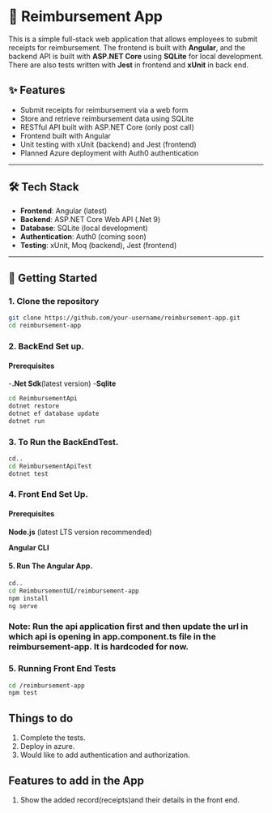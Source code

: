 # 🧾 Reimbursement App

This is a simple full-stack web application that allows employees to submit receipts for reimbursement. The frontend is built with **Angular**, and the backend API is built with **ASP.NET Core** using **SQLite** for local development. There are also tests written with **Jest** in frontend and **xUnit** in back end.

## ✨ Features

- Submit receipts for reimbursement via a web form
- Store and retrieve reimbursement data using SQLite
- RESTful API built with ASP.NET Core (only post call)
- Frontend built with Angular
- Unit testing with xUnit (backend) and Jest (frontend)
- Planned Azure deployment with Auth0 authentication

---

## 🛠️ Tech Stack

- **Frontend**: Angular (latest)
- **Backend**: ASP.NET Core Web API (.Net 9)
- **Database**: SQLite (local development)
- **Authentication**: Auth0 (coming soon)
- **Testing**: xUnit, Moq (backend), Jest (frontend)

---

## 🚀 Getting Started

### 1. Clone the repository

```bash
git clone https://github.com/your-username/reimbursement-app.git
cd reimbursement-app
```

### 2. BackEnd Set up.
#### Prerequisites
-**.Net Sdk**(latest version)
-**Sqlite**

```bash
cd ReimbursementApi
dotnet restore
dotnet ef database update
dotnet run
```
### 3. To Run the BackEndTest.
```bash
cd..
cd ReimbursementApiTest
dotnet test
```
### 4. Front End Set Up.
#### Prerequisites
**Node.js** (latest LTS version recommended)

**Angular CLI**
#### 5. Run The Angular App.
```bash
cd..
cd ReimbursementUI/reimbursement-app
npm install
ng serve
```
### Note: Run the api application first and then update the url in which api is opening in app.component.ts file in the reimbursement-app. It is hardcoded for now.

### 5. Running Front End Tests
```bash
cd /reimbursement-app
npm test

```
## Things to do 
1. Complete the tests.
2. Deploy in azure.
3. Would like to add authentication and authorization.

## Features to add in the App
1. Show the added record(receipts)and their details in the front end.
